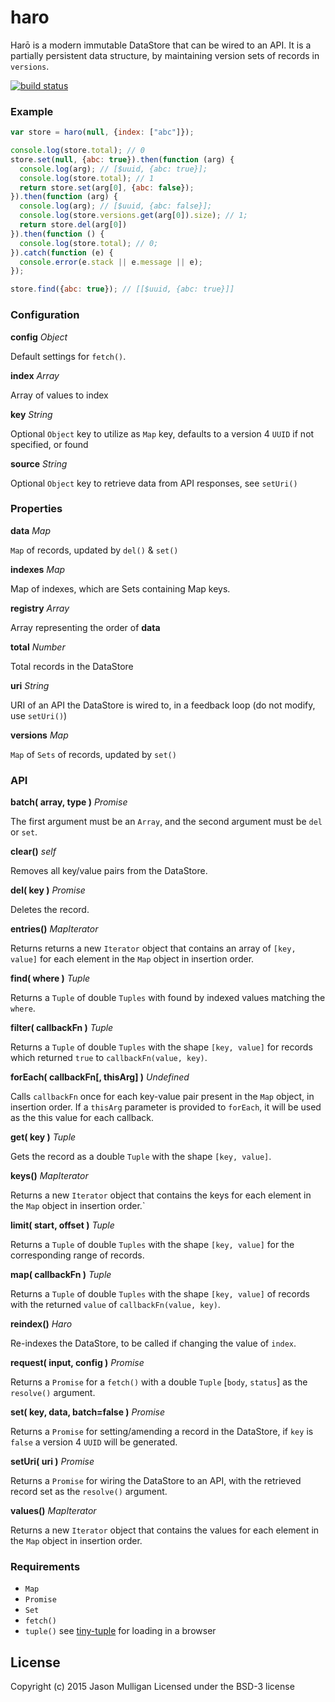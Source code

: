# haro
Harō is a modern immutable DataStore that can be wired to an API. It is a
partially persistent data structure, by maintaining version sets of records in `versions`.

[![build status](https://secure.travis-ci.org/avoidwork/haro.svg)](http://travis-ci.org/avoidwork/haro)

### Example
```javascript
var store = haro(null, {index: ["abc"]});

console.log(store.total); // 0
store.set(null, {abc: true}).then(function (arg) {
  console.log(arg); // [$uuid, {abc: true}];
  console.log(store.total); // 1
  return store.set(arg[0], {abc: false});
}).then(function (arg) {
  console.log(arg); // [$uuid, {abc: false}];
  console.log(store.versions.get(arg[0]).size); // 1;
  return store.del(arg[0])
}).then(function () {
  console.log(store.total); // 0;
}).catch(function (e) {
  console.error(e.stack || e.message || e);
});

store.find({abc: true}); // [[$uuid, {abc: true}]]
```

### Configuration
**config**
_Object_

Default settings for `fetch()`.

**index**
_Array_

Array of values to index

**key**
_String_

Optional `Object` key to utilize as `Map` key, defaults to a version 4 `UUID` if not specified, or found

**source**
_String_

Optional `Object` key to retrieve data from API responses, see `setUri()`

### Properties
**data**
_Map_

`Map` of records, updated by `del()` & `set()`

**indexes**
_Map_

Map of indexes, which are Sets containing Map keys.

**registry**
_Array_

Array representing the order of **data**

**total**
_Number_

Total records in the DataStore

**uri**
_String_

URI of an API the DataStore is wired to, in a feedback loop (do not modify, use `setUri()`)

**versions**
_Map_

`Map` of `Sets` of records, updated by `set()`

### API
**batch( array, type )**
_Promise_

The first argument must be an `Array`, and the second argument must be `del` or `set`.

**clear()**
_self_

Removes all key/value pairs from the DataStore.

**del( key )**
_Promise_

Deletes the record.

**entries()**
_MapIterator_

Returns returns a new `Iterator` object that contains an array of `[key, value]` for each element in the `Map` object in insertion order.

**find( where )**
_Tuple_

Returns a `Tuple` of double `Tuples` with found by indexed values matching the `where`.

**filter( callbackFn )**
_Tuple_

Returns a `Tuple` of double `Tuples` with the shape `[key, value]` for records which returned `true` to `callbackFn(value, key)`.

**forEach( callbackFn[, thisArg] )**
_Undefined_

Calls `callbackFn` once for each key-value pair present in the `Map` object, in insertion order. If a `thisArg` parameter is provided to `forEach`, it will be used as the this value for each callback.

**get( key )**
_Tuple_

Gets the record as a double `Tuple` with the shape `[key, value]`.

**keys()**
_MapIterator_

Returns a new `Iterator` object that contains the keys for each element in the `Map` object in insertion order.`

**limit( start, offset )**
_Tuple_

Returns a `Tuple` of double `Tuples` with the shape `[key, value]` for the corresponding range of records.

**map( callbackFn )**
_Tuple_

Returns a `Tuple` of double `Tuples` with the shape `[key, value]` of records with the returned `value` of `callbackFn(value, key)`.

**reindex()**
_Haro_

Re-indexes the DataStore, to be called if changing the value of `index`.


**request( input, config )**
_Promise_

Returns a `Promise` for a `fetch()` with a double `Tuple` [`body`, `status`] as the `resolve()` argument.

**set( key, data, batch=false )**
_Promise_

Returns a `Promise` for setting/amending a record in the DataStore, if `key` is `false` a version 4 `UUID` will be generated.

**setUri( uri )**
_Promise_

Returns a `Promise` for wiring the DataStore to an API, with the retrieved record set as the `resolve()` argument.

**values()**
_MapIterator_

Returns a new `Iterator` object that contains the values for each element in the `Map` object in insertion order.

### Requirements
- `Map`
- `Promise`
- `Set`
- `fetch()`
- `tuple()` see [tiny-tuple](https://github.com/avoidwork/tiny-tuple) for loading in a browser

## License
Copyright (c) 2015 Jason Mulligan
Licensed under the BSD-3 license
